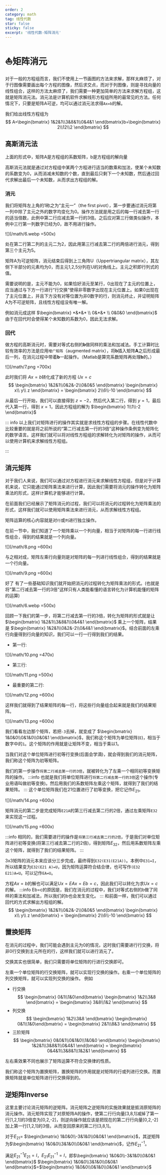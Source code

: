 ```yaml
---
order: 2
category: math
tag: 线性代数
star: false
sticky: false
excerpt: '线性代数-矩阵消元'
---
```


# :boat:矩阵消元
对于一般的方程组而言，我们不使用上一节画图的方法来求解，那样太麻烦了，对于行图像需要画出每个方程的图像，然后求交点，而对于列图像，则是寻找向量的线性组合，这样的方法太麻烦了，我们需要一种更加简单的方法来求解方程组，这就是矩阵消元法。消元法是计算机软件求解线形方程组所用的最常见的方法。任何情况下，只要是矩阵A可逆，均可以通过消元法求得`Ax=b`的解。

我们给出线性方程组为
$$
A=\begin{bmatrix} 1&2&1\\3&8&1\\0&4&1 \end{bmatrix}b=\begin{bmatrix} 2\\12\\2 \end{bmatrix}
$$


## 高斯消元法
上面的形式中，矩阵A是方程组的系数矩阵，b是方程组的解向量

高斯消元法就是通过对方程组中某两个方程进行适当的数乘和加法，使某个未知数的系数变为0，从而消减未知数的个数，直到最后只剩下一个未知数，然后通过回代求解出最后一个未知数，从而求出方程组的解。
### 消元
我们将矩阵左上角的1称之为“主元一”（the first pivot），第一步要通过消元将第一列中除了主元之外的数字均变化为0。操作方法就是用之后的每一行减去第一行的适当倍数，此例中第二行应减去第一行的3倍。之后应对第三行做类似操作，本例中三行第一列数字已经为0，故不用进行操作。

![](/math/6.webp =500x)

处在第二行第二列的主元二为2，因此用第三行减去第二行的两倍进行消元，得到第三个主元为5。

矩阵A为可逆矩阵，消元结束后得到上三角阵U（Uppertriangular matrix），其左侧下半部分的元素均为0，而主元1,2,5分列在U的对角线上。主元之积即行列式的值。

需要说明的是，主元不能为0，如果恰好消元至某行，0出现在了主元的位置上，应当通过与下方一行进行“行交换”使得非零数字出现在主元位置上。如果0出现在了主元位置上，并且下方没有对等位置为非0数字的行，则消元终止，并证明矩阵A为不可逆矩阵，且线性方程组没有唯一解。

例如消元成这样 $\begin{bmatrix} *&*&* \\ 0&*&*  \\ 0&0&0 \end{bmatrix}$  由于在回代时会使得某个未知数的系数为0，因此无法求解。

### 回代
做方程的高斯消元时，需要对等式右侧的**b**做同样的乘法和加减法。手工计算时比较有效率的方法是应用`增广矩阵`（augmented matrix），将**b**插入矩阵**A**之后形成最后一列，在消元过程中带着**b**一起操作。（Matlab是算完系数矩阵再处理**b**的。）

![](/math/7.png =700x)

此时我们将 $Ax=b$转化成了新的方程 $Ux=c$
$$
\begin{bmatrix} 1&2&1\\0&2&-2\\0&0&5 \end{bmatrix} \begin{bmatrix} x\\ y\\ z \end{bmatrix} = \begin{bmatrix} 2\\6\\-10 \end{bmatrix}
$$

从最后一行开始，我们可以直接得到 $z=-2$，然后代入第二行，得到 $y=1$，最后代入第一行，得到 $x=1$，因此方程组的解为 $\begin{bmatrix} 1\\1\\-2 \end{bmatrix}$


::: info
以上我们对矩阵进行的操作其实就是求线性方程组的步骤。在线性代数中比较重要的就是将之前所说的“第二行减去第一行的3倍”这种操作条例变为矩阵化的数学语言。这样我们就可以将对线性方程组的求解转化为对矩阵的操作，从而可以使用计算机来求解线性方程组。

:::


## 消元矩阵

对于我们人来说，我们可以通过对方程进行消元来求解线性方程组，但是对于计算机来说，它只能通过矩阵乘法来进行计算，因此我们需要将消元的操作转化为矩阵乘法的形式，这样计算机才能够进行计算。

在前面我们已经展示了矩阵消元的过程，我们可以将消元的过程转化为矩阵乘法的形式，这样我们就可以使用矩阵乘法来进行消元，从而求解线性方程组。

矩阵运算的核心内容就是对`行`或`列`进行独立操作。

在前一节中，我们知道了一个矩阵乘以一个列向量，相当于对矩阵的每一行进行线性组合，得到的结果就是一个列向量。

![](/math/8.png =600x)

与之相对成，矩阵左乘行向量则是对矩阵的每一列进行线性组合，得到的结果就是一个行向量。

![](/math/9.png =600x)


好了  有了一些基础知识我们就开始把消元的过程转化为矩阵乘法的形式。(也就是将"第二行减去第一行的3倍"这样只有人类能看懂的语言转化为计算机能懂的矩阵的运算)

![](/math/6.webp =500x)

回顾一下我们的第一步，将第二行减去第一行的3倍，转化为矩阵的形式就是让 $\begin{bmatrix} 1&2&1\\3&8&1\\0&4&1 \end{bmatrix}$ 乘上一个矩阵，结果是 $\begin{bmatrix} 1&2&1\\0&2&-2\\0&4&1 \end{bmatrix}$。结合前面的左乘行向量得到行向量的知识，我们可以一行一行得到我们的结果。

- 第一行:

![](/math/10.png =470x)

- 第三行:

![](/math/11.png =500x)

- 最重要的第二行:

![](/math/12.png =600x)

这样我们就得到了结果矩阵的每一行，将这些行向量组合起来就是我们的结果矩阵。

![](/math/13.png =600x)

我们看看左边那个矩阵，若把`-3`去掉，就变成了 $\begin{bmatrix} 1&0&0\\0&1&0\\0&0&1 \end{bmatrix}$，我们称这个矩阵为单位矩阵(`E`)，相当于数字中的`1`。这个矩阵的作用就是让矩阵不变，相当于乘以1。

当我们对这个单位矩阵进行初等行变换(后面会学滴)，就会得到我们的消元矩阵，我们称这个矩阵为初等矩阵。

我们的第一步操作`将第二行减去第一行的3倍`，就被转化为了左乘一个相同初等变换矩阵的操作。
:::info
也就是我们将单位矩阵进行`将第二行减去第一行的3倍`这个操作(专业用语叫做初等变换)。然后用我们的系数矩阵左乘这个矩阵，就得到了我们的结果矩阵。
:::
这个单位矩阵我们在21位置进行了初等变换，把它记作$E_{21}$。

![](/math/14.png =600x)

矩阵消元的第二步是完成矩阵`E21A`的第三行减去第二行的2倍，通过左乘矩阵`E32`来实现这一过程。

![](/math/15.png =600x)

:::info
相同的，我们需要进行的操作是`将第三行减去第二行的2倍`，于是我们对单位矩阵进行初等变换(将第三行减去第二行的2倍)，得到矩阵$E_{32}$，然后用系数矩阵左乘这个矩阵，就得到了我们的结果矩阵。 
:::

3x3矩阵的消元本来应该分三步完成，最终得到`E32(E31(E21A))`。本例中`E31=I`，所以结果变为`E32(E21 A)=U`，因为矩阵运算符合结合律，也可写作`(E32 E21)A=U`。可以记作`EA=U`。

方程$Ax=b$的解也可以满足$Ux=EAx=Eb=c$，因此我们可以转化为求$Ux=c$的解。
:::info
Eb=c的原因是，我们在消元的过程中，我们对等式右侧的b做了同样的乘法和加减法，所以我们的b也会发生变化。
:::
和前面一样，我们可以通过回代的方式求解出方程组的解。
$$
\begin{bmatrix} 1&2&1\\0&2&-2\\0&0&5 \end{bmatrix} \begin{bmatrix} x\\ y\\ z \end{bmatrix} = \begin{bmatrix} 2\\6\\-10 \end{bmatrix}
$$

## 置换矩阵

在消元的过程中，我们可能会遇到主元为0的情况，这时我们需要进行行交换，将非0行交换到主元所在的行，这样我们就可以进行消元了。

交换其实也很简单，我们只需要将单位矩阵的行进行交换即可。

左乘一个单位矩阵的行交换矩阵，就可以实现行交换的操作。右乘一个单位矩阵的列交换矩阵，就可以实现列交换的操作。
例如
- 行交换
$$
\begin{bmatrix} 0&1\\1&0\end{bmatrix} \begin{bmatrix} 1&2\\3&8 \end{bmatrix} = \begin{bmatrix} 3&8\\1&2 \end{bmatrix}
$$
- 列交换
$$
\begin{bmatrix} 1&2\\3&8 \end{bmatrix} \begin{bmatrix} 0&1\\1&0\end{bmatrix} = \begin{bmatrix} 2&1\\8&3 \end{bmatrix}
$$
- 三阶矩阵
$$
\begin{bmatrix} 0&0&1\\0&1&0\\1&0&0 \end{bmatrix} \begin{bmatrix} 1&2&1\\3&8&1\\0&4&1 \end{bmatrix} = \begin{bmatrix} 0&4&1\\3&8&1\\1&2&1 \end{bmatrix}
$$

左右乘效果不同也展示了矩阵运算不符合交换律的性质。

我们称这个矩阵为置换矩阵，置换矩阵的作用就是对矩阵的行或列进行交换。而置换矩阵就是单位矩阵进行行交换得到的。

## 逆矩阵Inverse
这里主要讨论消元矩阵的逆矩阵。消元矩阵之逆矩阵的实施效果就是抵消原矩阵的消元操作。消元矩阵实现了对原矩阵A的操作，使第二行行向量[3,8,1]减掉了第一行[1,2,1]的3倍变为[0,2,-2]，则逆向操作就应该是把现在的第二行行向量[0,2,-2]加上第一行[1,2,1]的3倍，从而变回原来的第二行[3,8,1]。

对于$E_{21}$= $\begin{bmatrix} 1&0&0\\-3&1&0\\0&0&1 \end{bmatrix}$，其逆矩阵为$\begin{bmatrix} 1&0&0\\3&1&0\\0&0&1 \end{bmatrix}$，记作$E_{21}^{-1}$。

满足$E_{21}^{-1}E_{21}=I$，$E_{21}E_{21}^{-1}=I$，即$\begin{bmatrix} 1&0&0\\-3&1&0\\0&0&1 \end{bmatrix}$ $\begin{bmatrix} 1&0&0\\3&1&0\\0&0&1 \end{bmatrix}$=$\begin{bmatrix} 1&0&0\\0&1&0\\0&0&1 \end{bmatrix}$


